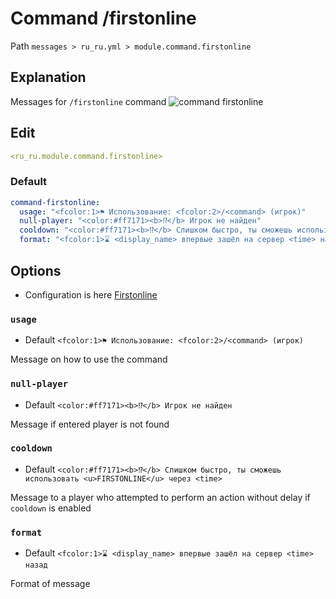 # Command /firstonline
Path `messages > ru_ru.yml > module.command.firstonline`

## Explanation
Messages for `/firstonline` command
![command firstonline](/commandfirstonline.png)

## Edit
```yaml
<ru_ru.module.command.firstonline>
```

### Default
```yaml
command-firstonline:
  usage: "<fcolor:1>⚑ Использование: <fcolor:2>/<command> (игрок)"
  null-player: "<color:#ff7171><b>⁉</b> Игрок не найден"
  cooldown: "<color:#ff7171><b>⁉</b> Слишком быстро, ты сможешь использовать <u>FIRSTONLINE</u> через <time>"
  format: "<fcolor:1>⌛ <display_name> впервые зашёл на сервер <time> назад"
```

## Options

- Configuration is here [Firstonline](/en/config/module/command/command-firstonline/)

### `usage`
- Default `<fcolor:1>⚑ Использование: <fcolor:2>/<command> (игрок)`

Message on how to use the command

### `null-player`
- Default `<color:#ff7171><b>⁉</b> Игрок не найден`

Message if entered player is not found

### `cooldown`
- Default `<color:#ff7171><b>⁉</b> Слишком быстро, ты сможешь использовать <u>FIRSTONLINE</u> через <time>`

Message to a player who attempted to perform an action without delay if `cooldown` is enabled

### `format`
- Default `<fcolor:1>⌛ <display_name> впервые зашёл на сервер <time> назад`

Format of message

